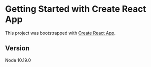 # Getting Started with Create React App

This project was bootstrapped with [Create React App](https://github.com/facebook/create-react-app).

## Version
Node 10.19.0  



